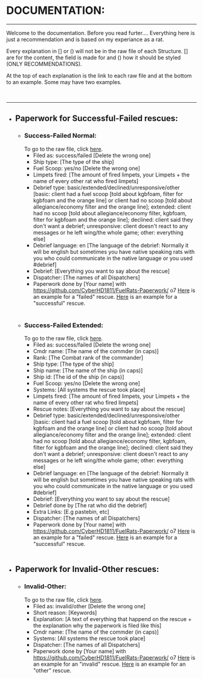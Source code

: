 # DOCUMENTATION:

---

Welcome to the documentation. Before you read furter.... Everything here is just a recommendation and is based on my experiance as a rat.

Every explanation in [] or () will not be in the raw file of each Structure. [] are for the content, the field is made for and () how it should be styled (ONLY RECOMMENDATIONS).

At the top of each explanation is the link to each raw file and at the bottom to an example. Some may have two examples.

<br>

---

- ## Paperwork for Successful-Failed rescues:
    - ### Success-Failed Normal:
        To go to the raw file, click [here](https://github.com/CyberHD1811/FuelRats-Paperwork/blob/master/Paperwork/success-failed/pw.sf.txt).
        - Filed as: success/failed [Delete the wrong one]
        - Ship type: [The type of the ship]
        - Fuel Scoop: yes/no [Delete the wrong one]
        - Limpets fired: [The amount of fired limpets, your Limpets + the name of every other rat who fired limpets]
        - Debrief type: basic/extended/declined/unresponsive/other [basic: client had a fuel scoop [told about kgbfoam, filter for kgbfoam and the orange line] or client had no scoop [told about allegiance/economy filter and the orange line]; extended: client had no scoop [told about allegiance/economy filter, kgbfoam, filter for kgbfoam and the orange line]; declined: client said they don't want a debrief; unresponsive: client doesn't react to any messages or he left wing/the whole game; other: everything else]
        - Debrief language: en [The language of the debrief: Normally it will be english but sometimes you have native speaking rats with you who could communicate in the native language or you used #debrief]
        - Debrief: [Everything you want to say about the rescue]
        - Dispatcher: [The names of all Dispatchers]
        - Paperwork done by [Your name] with https://github.com/CyberHD1811/FuelRats-Paperwork/ o7
        [Here](https://github.com/CyberHD1811/FuelRats-Paperwork/blob/master/Paperwork/Examples/success-failed/pw.f.txt) is an example for a "failed" rescue.
        [Here](https://github.com/CyberHD1811/FuelRats-Paperwork/blob/master/Paperwork/Examples/success-failed/pw.s.txt) is an example for a "successful" rescue.

    <br>
    
    - ### Success-Failed Extended:
        To go to the raw file, click [here](https://github.com/CyberHD1811/FuelRats-Paperwork/blob/master/Paperwork/success-failed/pw.sf.extended.txt).
        - Filed as: success/failed [Delete the wrong one]
        - Cmdr name: [The name of the commder (in caps)]
        - Rank: [The Combat rank of the commander]
        - Ship type: [The type of the ship]
        - Ship name: [The name of the ship (in caps)]
        - Ship id: [The id of the ship (in caps)]
        - Fuel Scoop: yes/no [Delete the wrong one]
        - Systems: [All systems the rescue took place]
        - Limpets fired: [The amount of fired limpets, your Limpets + the name of every other rat who fired limpets]
        - Rescue notes: [Everything you want to say about the rescue]
        - Debrief type: basic/extended/declined/unresponsive/other [basic: client had a fuel scoop [told about kgbfoam, filter for kgbfoam and the orange line] or client had no scoop [told about allegiance/economy filter and the orange line]; extended: client had no scoop [told about allegiance/economy filter, kgbfoam, filter for kgbfoam and the orange line]; declined: client said they don't want a debrief; unresponsive: client doesn't react to any messages or he left wing/the whole game; other: everything else]
        - Debrief language: en [The language of the debrief: Normally it will be english but sometimes you have native speaking rats with you who could communicate in the native language or you used #debrief]
        - Debrief: [Everything you want to say about the rescue]
        - Debrief done by [The rat who did the debrief]
        - Extra Links: [E.g pastebin, etc]
        - Dispatcher: [The names of all Dispatchers]
        - Paperwork done by [Your name] with https://github.com/CyberHD1811/FuelRats-Paperwork/ o7
        [Here](https://github.com/CyberHD1811/FuelRats-Paperwork/blob/master/Paperwork/Examples/success-failed/pw.f.extended.txt) is an example for a "failed" rescue.
        [Here](https://github.com/CyberHD1811/FuelRats-Paperwork/blob/master/Paperwork/Examples/success-failed/pw.s.extended.txt) is an example for a "successful" rescue.

    <br>

- ## Paperwork for Invalid-Other rescues:
    - ### Invalid-Other:
        To go to the raw file, click [here](https://github.com/CyberHD1811/FuelRats-Paperwork/blob/master/Paperwork/invalid-other/pw.io.txt).
        - Filed as: invalid/other [Delete the wrong one]
        - Short reason: [Keywords]
        - Explanation: [A text of everything that happend on the rescue + the explanation why the paperwork is filed like this]
        - Cmdr name: [The name of the commder (in caps)]
        - Systems: [All systems the rescue took place]
        - Dispatcher: [The names of all Dispatchers]
        - Paperwork done by [Your name] with https://github.com/CyberHD1811/FuelRats-Paperwork/ o7
        [Here](https://github.com/CyberHD1811/FuelRats-Paperwork/blob/master/Paperwork/Examples/invalid-other/pw.i.txt) is an example for an "invalid" rescue.
        [Here](https://github.com/CyberHD1811/FuelRats-Paperwork/blob/master/Paperwork/Examples/invalid-other/pw.o.txt) is an example for an "other" rescue.